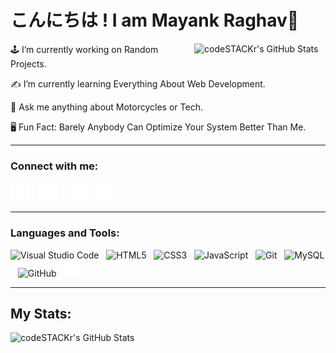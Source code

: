 # こんにちは ! I am Mayank Raghav👋
<img align="right" alt="codeSTACKr's GitHub Stats" width="210" src="https://github.com/TheDudeThatCode/TheDudeThatCode/blob/master/Assets/Developer.gif" />

🕹 I’m currently working on Random Projects.

✍ I’m currently learning Everything About Web Development.

💭 Ask me anything about Motorcycles or Tech.

🖥 Fun Fact: Barely Anybody Can Optimize Your System Better Than Me.


---

### Connect with me:

[<img src="https://raw.githubusercontent.com/codeSTACKr/codeSTACKr/master/img/globe-dark.svg" alt="Website" width="30"/>](https://sites.google.com/view/MYNKRGHV)
&nbsp;&nbsp;
[<img src="https://raw.githubusercontent.com/codeSTACKr/codeSTACKr/master/img/linkedin-dark.svg" alt="Linked IN" width="30"/>](https://www.linkedin.com/in/mayank-raghav-92ba5a212/)
&nbsp;&nbsp;
[<img src="https://raw.githubusercontent.com/codeSTACKr/codeSTACKr/master/img/twitter-dark.svg" alt="Twitter" width="30"/>](https://www.twitter.com/mynkrghv/)
&nbsp;&nbsp;
[<img src="https://raw.githubusercontent.com/codeSTACKr/codeSTACKr/master/img/instagram-dark.svg" alt="Instagram" width="30"/>](https://www.instagram.com/mynkrghv/)

---

### Languages and Tools:

<img alt="Visual Studio Code" width="26px" src="https://cdn.jsdelivr.net/gh/devicons/devicon/icons/vscode/vscode-original.svg"/>&nbsp;&nbsp;
<img alt="HTML5" width="26px" src="https://cdn.jsdelivr.net/gh/devicons/devicon/icons/html5/html5-original.svg"/>&nbsp;&nbsp;
<img alt="CSS3" width="26px" src="https://cdn.jsdelivr.net/gh/devicons/devicon/icons/css3/css3-original.svg" />&nbsp;&nbsp;
<img alt="JavaScript" width="26px" src="https://cdn.jsdelivr.net/gh/devicons/devicon/icons/javascript/javascript-original.svg" />&nbsp;&nbsp;
<img alt="Git" width="26px" src="https://camo.githubusercontent.com/dc9e7e657b4cd5ba7d819d1a9ce61434bd0ddbb94287d7476b186bd783b62279/68747470733a2f2f63646e2e6a7364656c6976722e6e65742f67682f64657669636f6e732f64657669636f6e2f69636f6e732f6769742f6769742d6f726967696e616c2e737667" />&nbsp;&nbsp;
<img alt="MySQL" width="26px" src="https://cdn.jsdelivr.net/gh/devicons/devicon/icons/mysql/mysql-original.svg"/>&nbsp;&nbsp;
<img alt="GitHub" width="26px" src="https://user-images.githubusercontent.com/3369400/139447912-e0f43f33-6d9f-45f8-be46-2df5bbc91289.png"/>&nbsp;&nbsp;
<img alt="Terminal" width="26px" src="https://raw.githubusercontent.com/codeSTACKr/codeSTACKr/master/img/terminal-dark.svg" />&nbsp;&nbsp;

---

## My Stats:

<img align="left" alt="codeSTACKr's GitHub Stats" src="https://github-readme-stats.vercel.app/api?username=mynkrghv&show_icons=true&hide_border=false&title_color=ff652f&icon_color=FFE400&bg_color=09131B&text_color=ffffff&border_color=0c1a25" />
